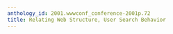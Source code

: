 ```yaml
---
anthology_id: 2001.wwwconf_conference-2001p.72
title: Relating Web Structure, User Search Behavior
---
```

